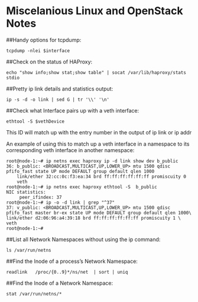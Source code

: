 # Miscelanious Linux and OpenStack Notes

##Handy options for tcpdump:
```shell
tcpdump -nlei $interface
```

##Check on the status of HAProxy:
```shell
echo "show info;show stat;show table" | socat /var/lib/haproxy/stats stdio
```

##Pretty ip link details and statistics output:
```shell
ip -s -d -o link | sed G | tr '\\' '\n'
```

##Check what Interface pairs up with a veth interface:
```shell
ethtool -S $vethDevice
```
This ID will match up with the entry number in the output of ip link or ip addr

An example of using this to match up a veth interface in a namespace to its corresponding veth interface in another namespace:
```shell
root@node-1:~# ip netns exec haproxy ip -d link show dev b_public
36: b_public: <BROADCAST,MULTICAST,UP,LOWER_UP> mtu 1500 qdisc pfifo_fast state UP mode DEFAULT group default qlen 1000
    link/ether 32:cc:0c:f3:ea:34 brd ff:ff:ff:ff:ff:ff promiscuity 0
    veth
root@node-1:~# ip netns exec haproxy ethtool -S  b_public
NIC statistics:
     peer_ifindex: 37
root@node-1:~# ip -o -d link | grep "^37"
37: v_public: <BROADCAST,MULTICAST,UP,LOWER_UP> mtu 1500 qdisc pfifo_fast master br-ex state UP mode DEFAULT group default qlen 1000\    link/ether d2:06:96:a4:39:18 brd ff:ff:ff:ff:ff:ff promiscuity 1 \    veth
root@node-1:~#
```

##List all Network Namespaces without using the ip command:
```shell
ls /var/run/netns
```

##Find the Inode of a process’s Network Namespace:
```shell
readlink   /proc/{0..9}*/ns/net  | sort | uniq
```
##Find the Inode of a Network Namespace:
```shell
stat /var/run/netns/*
```
